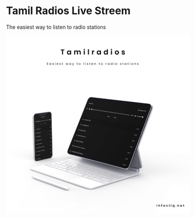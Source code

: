 # Tamil Radios Live Streem
The easiest way to listen to radio stations

![](https://raw.githubusercontent.com/K-avin/tamil-radios-live-streem/main/5886.png)
